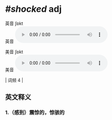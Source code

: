 # ***\#shocked*** adj
英音 ʃɒkt  
英音
<audio src="./media/shocked1.aac" controls="controls"></audio>

美音 ʃɒkt  
美音
<audio src="./media/shocked2.aac" controls="controls"></audio>



| 词频 4 |  

英文释义
---
### 1.**（感到）震惊的，惊骇的**  


